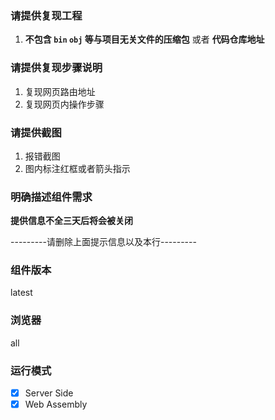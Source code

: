 ### 请提供复现工程
1. **不包含 `bin` `obj` 等与项目无关文件的压缩包** 或者 **代码仓库地址** 

### 请提供复现步骤说明
1. 复现网页路由地址
2. 复现网页内操作步骤

### 请提供截图
1. 报错截图
2. 图内标注红框或者箭头指示

### 明确描述组件需求

 **提供信息不全三天后将会被关闭**

---------请删除上面提示信息以及本行---------

### 组件版本
latest

### 浏览器
all

### 运行模式
- [X] Server Side
- [X] Web Assembly
